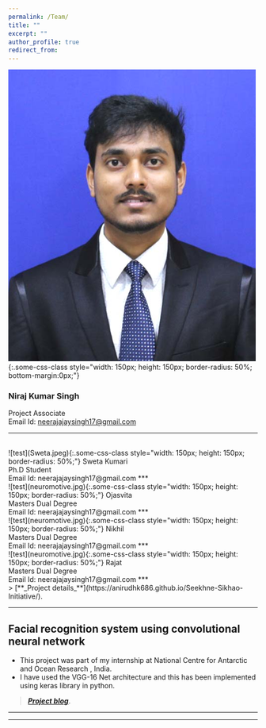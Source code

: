 ```yaml
---
permalink: /Team/
title: ""
excerpt: ""
author_profile: true
redirect_from: 
---
```

![test](Niraj.jpg){:.some-css-class style="width: 150px; height: 150px; border-radius: 50%; bottom-margin:0px;"}
### Niraj Kumar Singh
Project Associate
<br><span style="font-size: 1em;">Email Id:</span>
[neerajajaysingh17@gmail.com](mailto:neerajajaysingh17@gmail.com) 
***
<br>
![test](Sweta.jpeg){:.some-css-class style="width: 150px; height: 150px; border-radius: 50%;"}    
Sweta Kumari<br>
Ph.D Student
<br>Email Id: neerajajaysingh17@gmail.com
***
<br>
![test](neuromotive.jpg){:.some-css-class style="width: 150px; height: 150px;  border-radius: 50%;"}
Ojasvita<br>
Masters Dual Degree
<br>Email Id: neerajajaysingh17@gmail.com
***
<br>
![test](neuromotive.jpg){:.some-css-class style="width: 150px; height: 150px; border-radius: 50%;"}
Nikhil<br>
Masters Dual Degree
<br>Email Id: neerajajaysingh17@gmail.com
***
<br>
![test](neuromotive.jpg){:.some-css-class style="width: 150px; height: 150px; border-radius: 50%;"}
Rajat<br>
Masters Dual Degree
<br>
Email Id: neerajajaysingh17@gmail.com
***
<br>
> [**_Project details_**](https://anirudhk686.github.io/Seekhne-Sikhao-Initiative/).

***

## Facial recognition system using convolutional neural network 

* This project was part of my internship at National Centre for Antarctic and Ocean Research , India. 
* I have used the VGG-16 Net architecture and this has been implemented using keras library in python.

> [**_Project blog_**](https://anirudhk686.github.io/facial_recognition/).

***   
---

